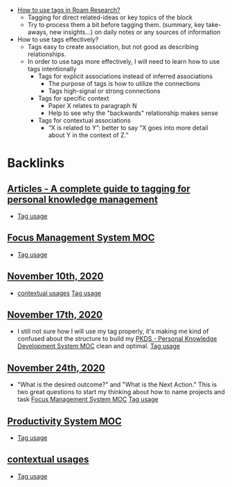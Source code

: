 - [How to use tags in Roam Research?](<How to use tags in Roam Research?.md>)
    - Tagging for direct related-ideas or key topics of the block
    - Try to process them a bit before tagging them. (summary, key take-aways, new insights...) on daily notes or any sources of information
- How to use tags effectively?
    - Tags easy to create association, but not good as describing relationships.
    - In order to use tags more effectively, I will need to learn how to use tags intentionally
        - Tags for explicit associations instead of inferred associations
            - The purpose of tags is how to utilize the connections
            - Tags high-signal or strong connections
        - Tags for specific context
            - Paper X relates to paragraph N
            - Help to see why the "backwards" relationship makes sense
        - Tags for contextual associations
            - “X is related to Y”: better to say “X goes into more detail about Y in the context of Z.”

# Backlinks
## [Articles - A complete guide to tagging for personal knowledge management](<Articles - A complete guide to tagging for personal knowledge management.md>)
- [Tag usage](<Tag usage.md>)

## [Focus Management System MOC](<Focus Management System MOC.md>)
- [Tag usage](<Tag usage.md>)

## [November 10th, 2020](<November 10th, 2020.md>)
- [contextual usages](<contextual usages.md>) [Tag usage](<Tag usage.md>)

## [November 17th, 2020](<November 17th, 2020.md>)
- I still not sure how I will use my tag properly, it's making me kind of confused about the structure to build my [PKDS - Personal Knowledge Development System MOC](<PKDS - Personal Knowledge Development System MOC.md>) clean and optimal. [Tag usage](<Tag usage.md>)

## [November 24th, 2020](<November 24th, 2020.md>)
- "What is the desired outcome?" and "What is the Next Action." This is two great questions to start my thinking about how to name projects and task [Focus Management System MOC](<Focus Management System MOC.md>) [Tag usage](<Tag usage.md>)

## [Productivity System MOC](<Productivity System MOC.md>)
- [Tag usage](<Tag usage.md>)

## [contextual usages](<contextual usages.md>)
- [Tag usage](<Tag usage.md>)

